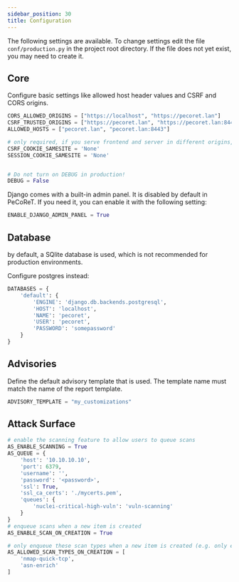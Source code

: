 ```yaml
---
sidebar_position: 30
title: Configuration
---
```

The following settings are available.
To change settings edit the file `conf/production.py` in the project root directory.
If the file does not yet exist, you may need to create it.


## Core
Configure basic settings like allowed host header values and CSRF and CORS origins.

```python
CORS_ALLOWED_ORIGINS = ["https://localhost", "https://pecoret.lan"]
CSRF_TRUSTED_ORIGINS = ["https://pecoret.lan", "https://pecoret.lan:8443"]
ALLOWED_HOSTS = ["pecoret.lan", "pecoret.lan:8443"]

# only required, if you serve frontend and server in different origins, otherwise Strict
CSRF_COOKIE_SAMESITE = 'None'
SESSION_COOKIE_SAMESITE = 'None'


# Do not turn on DEBUG in production!
DEBUG = False
```


Django comes with a built-in admin panel. It is disabled by default in PeCoReT.
If you need it, you can enable it with the following setting:
```python
ENABLE_DJANGO_ADMIN_PANEL = True
```

## Database
by default, a SQlite database is used, which is not recommended for production environments.

Configure postgres instead:
```python
DATABASES = {
    'default': {
        'ENGINE': 'django.db.backends.postgresql',
        'HOST': 'localhost',
        'NAME': 'pecoret',
        'USER': 'pecoret',
        'PASSWORD': 'somepassword'
    }
}
```

## Advisories
Define the default advisory template that is used. The template name must match the name of the report template.

```python
ADVISORY_TEMPLATE = "my_customizations"
```


## Attack Surface

```python
# enable the scanning feature to allow users to queue scans
AS_ENABLE_SCANNING = True
AS_QUEUE = {
    'host': '10.10.10.10',
    'port': 6379,
    'username': '',
    'password': '<password>',
    'ssl': True,
    'ssl_ca_certs': './mycerts.pem',
    'queues': {
        'nuclei-critical-high-vuln': 'vuln-scanning'
    }
}
# enqueue scans when a new item is created
AS_ENABLE_SCAN_ON_CREATION = True

# only enqueue these scan types when a new item is created (e.g. only enrich ASN data an perform quick TCP port scans)
AS_ALLOWED_SCAN_TYPES_ON_CREATION = [
    'nmap-quick-tcp',
    'asn-enrich'
]

```
